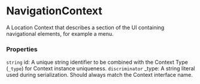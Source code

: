 # NavigationContext
A Location Context that describes a section of the UI containing navigational elements, for example a menu.

### Properties
`string` id: A unique string identifier to be combined with the Context Type (`_type`) 
for Context instance uniqueness.
`discriminator` _type: A string literal used during serialization. Should always match the Context interface name.
